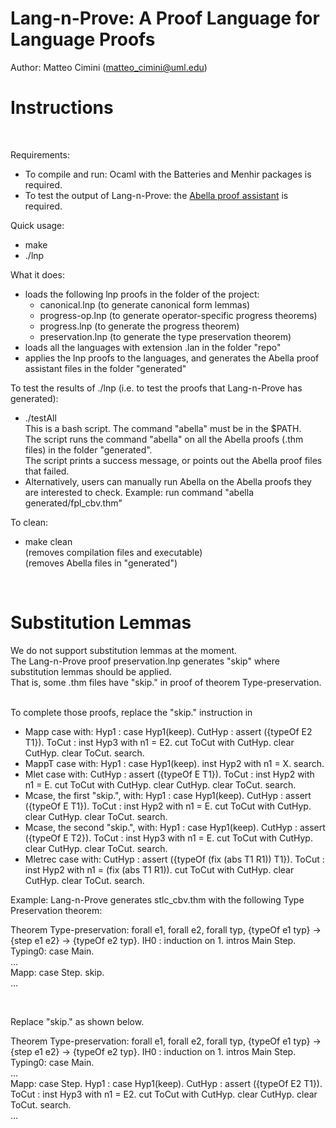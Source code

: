 # Lang-n-Prove: A Proof Language for Language Proofs

Author: Matteo Cimini (matteo_cimini@uml.edu)
	<br />
# <a name="instructions"></a>Instructions 
<br />

Requirements: 
<br />
<ul>
<li> To compile and run: Ocaml with the Batteries and Menhir packages is required.
<li> To test the output of Lang-n-Prove: the <a href="http://abella-prover.org">Abella proof assistant</a> is required.  
</ul>

Quick usage: 
<br />
<ul>
<li> make 
<li> ./lnp
</ul>
What it does:  <br />
<ul>
<li> loads the following lnp proofs in the folder of the project:
	<ul>
	<li>canonical.lnp (to generate canonical form lemmas) 
	<li> progress-op.lnp (to generate operator-specific progress theorems) 
	<li> progress.lnp (to generate the progress theorem) 
	<li> preservation.lnp (to generate the type preservation theorem) 
	</ul>

<li> loads all the languages with extension .lan in the folder "repo"
	
<li> applies the lnp proofs to the languages, and generates the Abella proof assistant files in the folder "generated" 
</ul>

To test the results of ./lnp (i.e. to test the proofs that Lang-n-Prove has generated): 
<br />
<ul>
<li> ./testAll <br />
	This is a bash script. The command "abella" must be in the $PATH. <br />
	The script runs the command "abella" on all the Abella proofs (.thm files) in the folder "generated". <br />
	The script prints a success message, or points out the Abella proof files that failed. 	
<li> Alternatively, users can manually run Abella on the Abella proofs they are interested to check. Example: run command "abella generated/fpl_cbv.thm" 
</ul>

To clean: <br />
<ul>
<li> make clean 
	<br /> (removes compilation files and executable) 
	<br /> (removes Abella files in "generated") 
</ul>
<br />

# <a name="examples"></a>Substitution Lemmas 

We do not support substitution lemmas at the moment. 
<br />
The Lang-n-Prove proof preservation.lnp generates "skip" where substitution lemmas should be applied. 
<br />
That is, some .thm files have "skip." in proof of theorem Type-preservation. 
<br />
<br />

To complete those proofs, replace the "skip." instruction in 
<ul>
<li> Mapp case with: Hyp1 : case Hyp1(keep). CutHyp : assert ({typeOf E2 T1}). ToCut : inst Hyp3 with n1 = E2. cut ToCut with CutHyp. clear CutHyp. clear ToCut. search.
<li> MappT case with:  Hyp1 : case Hyp1(keep). inst Hyp2 with n1 = X. search.
<li> Mlet case with: CutHyp : assert ({typeOf E T1}). ToCut : inst Hyp2 with n1 = E. cut ToCut with CutHyp. clear CutHyp. clear ToCut. search.
<li> Mcase, the first "skip.", with: Hyp1 : case Hyp1(keep). CutHyp : assert ({typeOf E T1}). ToCut : inst Hyp2 with n1 = E. cut ToCut with CutHyp. clear CutHyp. clear ToCut. search.
<li> Mcase, the second "skip.", with: Hyp1 : case Hyp1(keep). CutHyp : assert ({typeOf E T2}). ToCut : inst Hyp3 with n1 = E. cut ToCut with CutHyp. clear CutHyp. clear ToCut. search.
<li> Mletrec case with: CutHyp : assert ({typeOf (fix (abs T1 R1)) T1}). ToCut : inst Hyp2 with n1 = (fix (abs T1 R1)). cut ToCut with CutHyp. clear CutHyp. clear ToCut. search.
</ul>

Example: Lang-n-Prove generates stlc_cbv.thm with the following Type Preservation theorem: 
<br />

Theorem Type-preservation: forall e1, forall e2, forall typ, {typeOf e1 typ} -> {step e1 e2} -> {typeOf e2 typ}. 
IH0 : induction on 1. intros Main Step. Typing0: case Main.   
...   
Mapp: case Step.  skip.      
...   
<!--
<mark>Mapp: case Step.  skip.</mark>  
<br />
apply IH0 to Typing0 Mapp.  search.  
<br />
apply IH0 to Typing1 Mapp.  search. 
<br />
backchain Error-types-all.  
<br />
backchain Error-types-all. 
-->
<br/>

Replace "skip." as shown below. 
<br />

Theorem Type-preservation: forall e1, forall e2, forall typ, {typeOf e1 typ} -> {step e1 e2} -> {typeOf e2 typ}. 
IH0 : induction on 1. intros Main Step. Typing0: case Main.   
...   
Mapp: case Step.  Hyp1 : case Hyp1(keep). CutHyp : assert ({typeOf E2 T1}). ToCut : inst Hyp3 with n1 = E2. cut ToCut with CutHyp. clear CutHyp. clear ToCut. search.   
...

<!-- 
<br />
<mark>Mapp: case Step.  Hyp1 : case Hyp1(keep). CutHyp : assert ({typeOf E2 T1}). ToCut : inst Hyp3 with n1 = E2. cut ToCut with CutHyp. clear CutHyp. clear ToCut. search.</mark>  <br />
apply IH0 to Typing0 Mapp.  search.  
<br />
apply IH0 to Typing1 Mapp.  search.  
<br />
backchain Error-types-all.
<br />
backchain Error-types-all. 
-->




